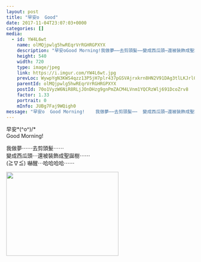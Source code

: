 ```yaml
---
layout: post
title: "早安o  Good" 
date: 2017-11-04T23:07:03+0000 
categories: [] 
media:
  - id: YW4L6wt
    name: olMQjpwlg5hwREqrVrRGHRGPXYX
    description: "早安oGood Morning!我做夢⋯⋯去剪頭髮⋯⋯變成西瓜頭⋯還被裝飾成聖誕樹⋯⋯≧∇≦ 嚇醒⋯哈哈哈哈⋯⋯"   
    height: 540
    width: 720
    type: image/jpeg
    link: https://i.imgur.com/YW4L6wt.jpg
    prevLoc: WywpYgN3KWS4qzz13P5jH7plr437pGSVAjrxkrn8HN2V91DAg3tlLKJrl0l1tqX1BXkPjVfRwGkyXoQVFwG651Wv8oTRlAn8ALMYs0j7JYYnm5tp5n7xW09qHQ3rl4Ow5ofo8B0KA92VsMrz3jkD9KUKN2Oolrk2ukMWDkZJj7HEJJomNQLvCZvnV99Bj8iM9vD0E550h5X7pmGpPghxWPmqJGZEtmpqpnnxqvCGgw9pgOAQsyZPw38wRXcjQE1Q14X2Fng
    parentId: olMQjpwlg5hwREqrVrRGHRGPXYX
    postId: 70o1VyzW6NiR8RLjJOnDHzg9gnPmZACM4LVnm1YQCRzWlj691DcoZrv8
    factor: 1.33
    portrait: 0
    mInfo: JUBg7Faj9WQigh0
message: "早安o  Good Morning!    我做夢⋯⋯去剪頭髮⋯⋯  變成西瓜頭⋯還被裝飾成聖誕樹⋯⋯  ≧∇≦ 嚇醒⋯哈哈哈哈⋯⋯"
---
```


早安*\(^o^)/*  
Good Morning!  
  
我做夢⋯⋯去剪頭髮⋯⋯  
變成西瓜頭⋯還被裝飾成聖誕樹⋯⋯  
(≧∇≦) 嚇醒⋯哈哈哈哈⋯⋯


[//]: #media:  
<a href="https://i.imgur.com/YW4L6wt.jpg"><img src="https://i.imgur.com/YW4L6wt.jpg" height="225" width="300" /></a> 
 
